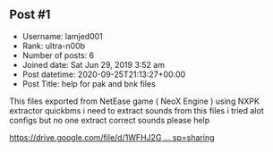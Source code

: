 ## Post #1
- Username: lamjed001
- Rank: ultra-n00b
- Number of posts: 6
- Joined date: Sat Jun 29, 2019 3:52 am
- Post datetime: 2020-09-25T21:13:27+00:00
- Post Title: help for pak and bnk files

This files exported from NetEase game ( NeoX Engine ) using NXPK extractor quickbms
i need to extract sounds from this files
i tried alot configs but no one extract correct sounds
please help


[https://drive.google.com/file/d/1WFHJ2G ... sp=sharing](https://drive.google.com/file/d/1WFHJ2GWtlbcLJv2owv4JOBMvm3cxktEd/view?usp=sharing)
